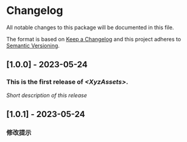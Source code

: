 # Changelog
All notable changes to this package will be documented in this file.

The format is based on [Keep a Changelog](http://keepachangelog.com/en/1.0.0/)
and this project adheres to [Semantic Versioning](http://semver.org/spec/v2.0.0.html).

## [1.0.0] - 2023-05-24

### This is the first release of *\<XyzAssets\>*.

*Short description of this release*


## [1.0.1] - 2023-05-24
### 修改提示

